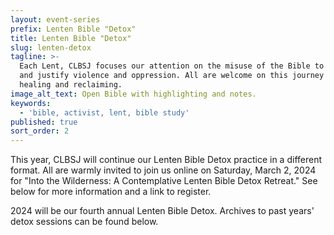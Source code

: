 ```yaml
---
layout: event-series
prefix: Lenten Bible "Detox"
title: Lenten Bible "Detox"
slug: lenten-detox
tagline: >-
  Each Lent, CLBSJ focuses our attention on the misuse of the Bible to promote
  and justify violence and oppression. All are welcome on this journey of
  healing and reclaiming.
image_alt_text: Open Bible with highlighting and notes.
keywords:
  - 'bible, activist, lent, bible study'
published: true
sort_order: 2
---
```

This year, CLBSJ will continue our Lenten Bible Detox practice in a different format. All are warmly invited to join us online on Saturday, March 2, 2024 for "Into the Wilderness: A Contemplative Lenten Bible Detox Retreat." See below for more information and a link to register.

2024 will be our fourth annual Lenten Bible Detox. Archives to past years' detox sessions can be found below.